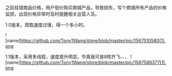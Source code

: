 之前挂错商品价格，用户低价购买商城产品，导致损失，写个商城所有产品的价格监控，出现价格异常时及时提醒相关运营人员。

1.0版本，爬取速度过慢，得一个多小时。

![name]https://github.com/Tony1Wang/store/blob/master/pic/1567510580(1).png


1.1版本，采用多线程，速度提升明显，毕竟我可是8核齐飞、、、
![name]https://github.com/Tony1Wang/store/blob/master/pic/1567588377(1).png
